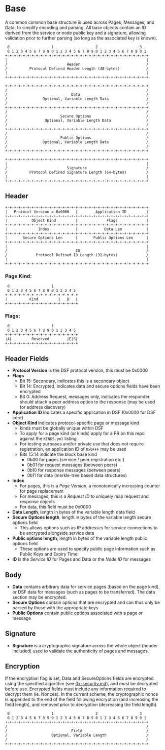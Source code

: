 # Base

A common common base structure is used across Pages, Messages, and Data, to simplify encoding and parsing. All base objects contain an ID derived from the service or node public key and a signature, allowing validation prior to further parsing \(so long as the associated key is known\).

```text
 0                   1                   2                   3
 0 1 2 3 4 5 6 7 8 9 0 1 2 3 4 5 6 7 8 9 0 1 2 3 4 5 6 7 8 9 0 1
+-+-+-+-+-+-+-+-+-+-+-+-+-+-+-+-+-+-+-+-+-+-+-+-+-+-+-+-+-+-+-+-+
|                                                               |
/                           Header                              /
/          Protocol Defined Header Length (48-bytes)            /
|                                                               |
+-+-+-+-+-+-+-+-+-+-+-+-+-+-+-+-+-+-+-+-+-+-+-+-+-+-+-+-+-+-+-+-+

+-+-+-+-+-+-+-+-+-+-+-+-+-+-+-+-+-+-+-+-+-+-+-+-+-+-+-+-+-+-+-+-+
/                                                               /
/                             Data                              /
/                Optional, Variable Length Data                 /
/                                                               /
+-+-+-+-+-+-+-+-+-+-+-+-+-+-+-+-+-+-+-+-+-+-+-+-+-+-+-+-+-+-+-+-+
/                                                               /
/                        Secure Options                         /
/                 Optional, Variable Length Data                /
/                                                               /
+-+-+-+-+-+-+-+-+-+-+-+-+-+-+-+-+-+-+-+-+-+-+-+-+-+-+-+-+-+-+-+-+
/                                                               /
/                        Public Options                         /
/                Optional, Variable Length Data                 /
/                                                               /
+-+-+-+-+-+-+-+-+-+-+-+-+-+-+-+-+-+-+-+-+-+-+-+-+-+-+-+-+-+-+-+-+

+-+-+-+-+-+-+-+-+-+-+-+-+-+-+-+-+-+-+-+-+-+-+-+-+-+-+-+-+-+-+-+-+
|                                                               |
/                           Signature                           /
/          Protocol Defined Signature Length (64-bytes)         /
|                                                               |
+-+-+-+-+-+-+-+-+-+-+-+-+-+-+-+-+-+-+-+-+-+-+-+-+-+-+-+-+-+-+-+-+
```

## Header

```text
+-+-+-+-+-+-+-+-+-+-+-+-+-+-+-+-+-+-+-+-+-+-+-+-+-+-+-+-+-+-+-+-+
|   Protocol Version = 0x0000   |        Application ID         |  
+-+-+-+-+-+-+-+-+-+-+-+-+-+-+-+-+-+-+-+-+-+-+-+-+-+-+-+-+-+-+-+-+
|           Object Kind         |             Flags             |         
+-+-+-+-+-+-+-+-+-+-+-+-+-+-+-+-+-+-+-+-+-+-+-+-+-+-+-+-+-+-+-+-+
|              Index            |            Data Len           |
+-+-+-+-+-+-+-+-+-+-+-+-+-+-+-+-+-+-+-+-+-+-+-+-+-+-+-+-+-+-+-+-+
|       Secure Options Len      |       Public Options Len      |
+-+-+-+-+-+-+-+-+-+-+-+-+-+-+-+-+-+-+-+-+-+-+-+-+-+-+-+-+-+-+-+-+
|                                                               |
/                               ID                              /
/             Protocol Defined ID Length (32-bytes)             /
|                                                               |
+-+-+-+-+-+-+-+-+-+-+-+-+-+-+-+-+-+-+-+-+-+-+-+-+-+-+-+-+-+-+-+-+
```

### Page Kind:

```text
 0                   1           
 0 1 2 3 4 5 6 7 8 9 0 1 2 3 4 5 
+-+-+-+-+-+-+-+-+-+-+-+-+-+-+-+-+
|          Kind         |   B   |       
+-+-+-+-+-+-+-+-+-+-+-+-+-+-+-+-+
```

### Flags:

```text
 0                   1           
 0 1 2 3 4 5 6 7 8 9 0 1 2 3 4 5 
+-+-+-+-+-+-+-+-+-+-+-+-+-+-+-+-+
|A|         Reserved        |E|S|        
+-+-+-+-+-+-+-+-+-+-+-+-+-+-+-+-+
```

## Header Fields

* **Protocol Version** is the DSF protocol version, this must be 0x0000
* **Flags**
  * Bit 15: Secondary, indicates this is a secondary object
  * Bit 14: Encrypted, indicates data and secure options fields have been encrypted
  * Bit 0: Address Request, messages only, indicates the responder should attach a peer address option to the response \(may be used for address discovery\)
* **Application ID** indicates a specific application in DSF \(0x0000 for DSF core\)
* **Object Kind** indicates protocol-specific page or message kind
  * kinds must be globally unique within DSF
  * To apply for a page kind \(or kinds\) apply for a PR on this repo against the `KINDS.yml` listing
  * For testing purposes and/or private use that does not require registration, an application ID of  `0x0FFF` may be used
  * Bits 15:14 indicate the block base kind
    * 0b00 for pages \(service / peer registration etc.\)
    * 0b01 for request messages \(between peers\)
    * 0b10 for response messages \(between peers\)
    * 0b11 for data \(merkle-tree based data structures\)
* **Index**
  * For pages, this is a _Page Version_, a monotonically increasing counter for page replacement
  * For messages, this is a _Request ID_ to uniquely map request and response objects
  * For data, this field must be 0x0000
* **Data Length**, length in bytes of the variable length data field
* **Secure Options length**, length in bytes of the variable length secure options field
  * This allows options such as IP addresses for service connections to be encrypted alongside service data
* **Public options length**, length in bytes of the variable length public options field
  * These options are used to specify public page information such as Public Keys and Expiry Time
* **ID** is the _Service ID_ for Pages and Data or the _Node ID_ for messages

## Body

* **Data** contains arbitrary data for service pages \(based on the page kind\), or DSF data for messages \(such as pages to be transferred\). The data section may be encrypted.
* **Secure Options** contain options that are encrypted and can thus only be parsed by those with the appropriate keys
* **Public Options** contain public options associated with a page or message

## Signature

* **Signature** is a cryptographic signature across the whole object \(header included\) used to validate the authenticity of pages and messages.

## Encryption

If the encryption flag is set, Data and SecureOptions fields are encrypted using the specified algorithm \(see [0x-security.md](https://github.com/ryankurte/dsf-proto/tree/master/0x-security.md)\), and must be decrypted before use. Encrypted fields must include any information required to decrypt them \(ie. Nonces\). In the current scheme, the cryptographic nonce is appended to the end of the field following encryption \(and increasing the field length\), and removed prior to decryption \(decreasing the field length\).

```text
 0                   1                   2                   3
 0 1 2 3 4 5 6 7 8 9 0 1 2 3 4 5 6 7 8 9 0 1 2 3 4 5 6 7 8 9 0 1
+-+-+-+-+-+-+-+-+-+-+-+-+-+-+-+-+-+-+-+-+-+-+-+-+-+-+-+-+-+-+-+-+
/                                                               /
/                             Field                             /
/                    Optional, Variable Length                  /
/                                                               /
+-+-+-+-+-+-+-+-+-+-+-+-+-+-+-+-+-+-+-+-+-+-+-+-+-+-+-+-+-+-+-+-+
```

